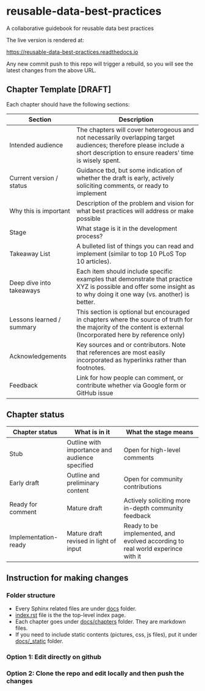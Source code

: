 # reusable-data-best-practices
A collaborative guidebook for reusable data best practices

The live version is rendered at:

https://reusable-data-best-practices.readthedocs.io

Any new commit push to this repo will trigger a rebuild, so you will see the latest changes from the above URL.

## Chapter Template [DRAFT]
Each chapter should have the following sections:

| Section  | Description |
|  --------|-------------|
|Intended audience | The chapters will cover heterogeous and not necessarily overlapping target audiences; therefore please include a short description to ensure readers' time is wisely spent. |
| Current version / status | Guidance tbd, but some indication of whether the draft is early, actively soliciting comments, or ready to implement |
|Why this is important| Description of the problem and vision for what best practices will address or make possible|
|Stage| What stage is it in the development process?|
| Takeaway List | A bulleted list of things you can read and implement (similar to top 10 PLoS Top 10 articles). 
| Deep dive into takeaways | Each item should include specific examples that demonstrate that practice XYZ is possible and offer some insight as to why doing it one way (vs. another) is better. |
|Lessons learned / summary | This section is optional but encouraged in chapters where the source of truth for the majority of the content is external (Incorporated here by reference only) | 
| Acknowledgements | Key sources and or contributors. Note that references are most easily incorporated as hyperlinks rather than footnotes.|
| Feedback | Link for how people can comment, or contribute whether via Google form or GitHub issue |

## Chapter status

| Chapter status | What is in it | What the stage means |
| -----|-----|-----|
| Stub | Outline with importance and audience specified | Open for high-level comments |
| Early draft | Outline and preliminary content| Open for community contributions |
| Ready for comment | Mature draft | Actively soliciting more in-depth community feedback |
| Implementation-ready | Mature draft revised in light of input | Ready to be implemented, and evolved according to real world experince with it|

## Instruction for making changes

### Folder structure
   * Every Sphinx related files are under [docs](docs) folder.
   * [index.rst](docs/index.rst) file is the the top-level index page.
   * Each chapter goes under [docs/chapters](docs/chapters) folder. They are markdown files.
   * If you need to include static contents (pictures, css, js files), put it under [docs/_static](_docs/static) folder.

### Option 1: Edit directly on github

### Option 2: Clone the repo and edit locally and then push the changes





